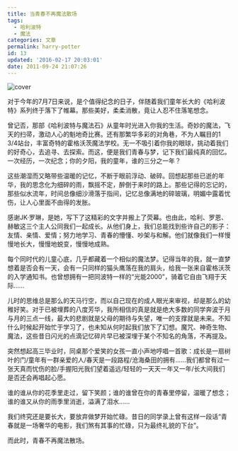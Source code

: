 ```yaml
---
title: 当青春不再魔法散场
tags:
  - 哈利波特
  - 魔法
categories: 文章
permalink: harry-potter
id: 13
updated: '2016-02-17 20:03:01'
date: 2011-09-24 21:07:26
---
```


![cover](https://cat.yufan.me/cats/065139M9K.png)

对于今年的7月7日来说，是个值得纪念的日子，伴随着我们童年长大的《哈利波特》系列终于落下了帷幕。那些美好，柔柔消散，竟让人忍不住落笔想念。

曾记否，那部《哈利波特与魔法石》从童年时光进入你我的生活。奇妙的魔法，飞天的扫帚，激动人心的魁地奇比赛。还有那繁华多彩的对角巷，不为人瞩目的1 3/4站台，丰富奇特的霍格沃茨魔法学校。无一不吸引着你我的眼球，挑动着我们的好奇心，去追寻、去探索。而这，便是我们青春与梦，记下我们最纯真的回忆。<!--more-->一次经历，一次纪念；你的夕阳，我的童年，谁的三分之一年？

这些潮湿而又略带些温暖的记忆，不断于眼前浮动、破碎。回想起那些已逝的年华，我的思念化为细碎的雨，飘摇不定，醉倒于来时的路上。那些记得的忘记的，那些似水流年，时间总像细沙滑落于指间，记忆总像满地的碎玻璃，明媚中露着忧伤，让人心里面不由得的发胀。

感谢JK·罗琳，是她，写下了这精彩的文字并搬上了荧幕。也由此，哈利、罗恩、赫敏这三个主人公同我们一起成长。从他们身上，我们总能找到些许自己的影子：友情、亲情、爱情；努力地学习、青春的懵懂、吵架与和解。他们就像我们一样慢慢地长大，慢慢地蜕变，慢慢地成熟。

每个同时代的儿童心底，几乎都藏着一个相似的魔法梦。记得当年的我，就一直梦想着是否会有一天，会有一只同样的猫头鹰落在我的肩头，给我一张来自霍格沃茨的入学通知书。也曾想拥有一把同波特一样的“光能2000”，骑着它自由飞翔于天际……

儿时的思维总是那么的天马行空，而以自己现在的成人眼光来审视，却是那么的幼稚好笑。对于已被埋葬的八度芳华，我所相信的真是就是绝大多数的同学奔波于月与月的三点一线，最大的悲剧就是父母的期待与失望，唯一的支撑就是未来。不知什么时候起开始忙于学习了，也未知从何时起我们放下了幻想。魔咒、神奇生物、魔法，这些昔日闪光的点滴记忆碎片早已被深埋于某个不知名的角落，不再提及。

突然想起高三毕业时，同桌那个爱笑的女孩一直小声地哼唱一首歌：成长是一扇树叶的门/童年有一群亲爱的人/春天是一段路程/沧海桑田的拥有……我们都曾有过一张天真而忧伤的脸/手握阳光我们望着遥远/轻轻的一天天一年又一年/长大间我们是否还会再唱起心愿。

谁的谁从你的花季里走过，留下笑颜；谁的谁曾在你的青春里停留，温暖了想念；谁的谁又从你的雨季里消逝，溢满了泪水……

我们终究还是要长大，要放弃做梦开始忙碌。昔日的同学录上曾有这样一段话“青春就是一场奢华的电影，我们煞有其事的忙碌，只为最终礼貌的下台”。

而此时，青春不再魔法散场。
